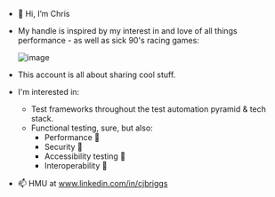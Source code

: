- 👋 Hi, I’m Chris

- My handle is inspired by my interest in and love of all things performance - as well as sick 90's racing games:

  ![image](https://github.com/needForSp33d/needForSp33d/assets/140117190/813d7ef7-08c4-45a4-b04d-08620cbff2d6)
  
- This account is all about sharing cool stuff.

- I'm interested in:
  
  - Test frameworks throughout the test automation pyramid & tech stack.
  - Functional testing, sure, but also:
    - Performance 🐎
    - Security 🔐
    - Accessibility testing 🚪
    - Interoperability 🧰

- 📫 HMU at www.linkedin.com/in/cjbriggs
